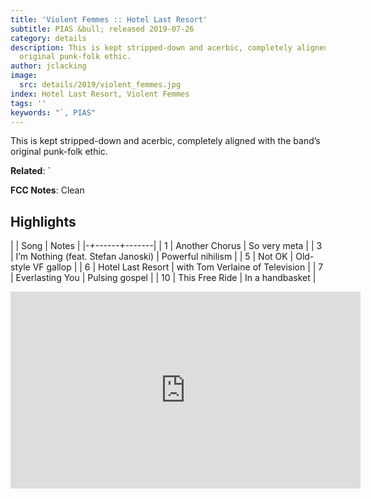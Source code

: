 ```yaml
---
title: 'Violent Femmes :: Hotel Last Resort'
subtitle: PIAS &bull; released 2019-07-26
category: details
description: This is kept stripped-down and acerbic, completely aligned with the band’s
  original punk-folk ethic.
author: jclacking
image:
  src: details/2019/violent_femmes.jpg
index: Hotel Last Resort, Violent Femmes
tags: ''
keywords: "`, PIAS"
---
```

This is kept stripped-down and acerbic, completely aligned with the band’s original punk-folk ethic.<!--more-->

**Related**: `

**FCC Notes**: Clean

## Highlights

| | Song | Notes |
|-+------+-------|
| 1 | Another Chorus | So very meta |
| 3 | I’m Nothing (feat. Stefan Janoski) | Powerful nihilism |
| 5 | Not OK | Old-style VF gallop |
| 6 | Hotel Last Resort  | with Tom Verlaine of Television |
| 7 | Everlasting You | Pulsing gospel |
| 10 | This Free Ride | In a handbasket |

<div class="tlo-detail-video"><iframe width="560" height="315" src="https://www.youtube.com/embed/zpiR8L3_fNo" frameborder="0" allow="autoplay; encrypted-media" allowfullscreen></iframe></div>

